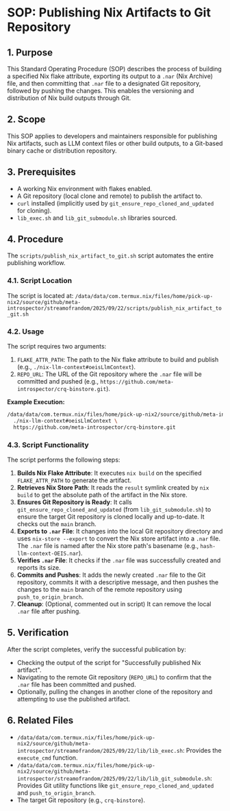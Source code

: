 # SOP: Publishing Nix Artifacts to Git Repository

## 1. Purpose

This Standard Operating Procedure (SOP) describes the process of building a specified Nix flake attribute, exporting its output to a `.nar` (Nix Archive) file, and then committing that `.nar` file to a designated Git repository, followed by pushing the changes. This enables the versioning and distribution of Nix build outputs through Git.

## 2. Scope

This SOP applies to developers and maintainers responsible for publishing Nix artifacts, such as LLM context files or other build outputs, to a Git-based binary cache or distribution repository.

## 3. Prerequisites

-   A working Nix environment with flakes enabled.
-   A Git repository (local clone and remote) to publish the artifact to.
-   `curl` installed (implicitly used by `git_ensure_repo_cloned_and_updated` for cloning).
-   `lib_exec.sh` and `lib_git_submodule.sh` libraries sourced.

## 4. Procedure

The `scripts/publish_nix_artifact_to_git.sh` script automates the entire publishing workflow.

### 4.1. Script Location

The script is located at: `/data/data/com.termux.nix/files/home/pick-up-nix2/source/github/meta-introspector/streamofrandom/2025/09/22/scripts/publish_nix_artifact_to_git.sh`

### 4.2. Usage

The script requires two arguments:

1.  `FLAKE_ATTR_PATH`: The path to the Nix flake attribute to build and publish (e.g., `./nix-llm-context#oeisLlmContext`).
2.  `REPO_URL`: The URL of the Git repository where the `.nar` file will be committed and pushed (e.g., `https://github.com/meta-introspector/crq-binstore.git`).

**Example Execution:**

```bash
/data/data/com.termux.nix/files/home/pick-up-nix2/source/github/meta-introspector/streamofrandom/2025/09/22/scripts/publish_nix_artifact_to_git.sh \
  ./nix-llm-context#oeisLlmContext \
  https://github.com/meta-introspector/crq-binstore.git
```

### 4.3. Script Functionality

The script performs the following steps:

1.  **Builds Nix Flake Attribute**: It executes `nix build` on the specified `FLAKE_ATTR_PATH` to generate the artifact.
2.  **Retrieves Nix Store Path**: It reads the `result` symlink created by `nix build` to get the absolute path of the artifact in the Nix store.
3.  **Ensures Git Repository is Ready**: It calls `git_ensure_repo_cloned_and_updated` (from `lib_git_submodule.sh`) to ensure the target Git repository is cloned locally and up-to-date. It checks out the `main` branch.
4.  **Exports to `.nar` File**: It changes into the local Git repository directory and uses `nix-store --export` to convert the Nix store artifact into a `.nar` file. The `.nar` file is named after the Nix store path's basename (e.g., `hash-llm-context-OEIS.nar`).
5.  **Verifies `.nar` File**: It checks if the `.nar` file was successfully created and reports its size.
6.  **Commits and Pushes**: It adds the newly created `.nar` file to the Git repository, commits it with a descriptive message, and then pushes the changes to the `main` branch of the remote repository using `push_to_origin_branch`.
7.  **Cleanup**: (Optional, commented out in script) It can remove the local `.nar` file after pushing.

## 5. Verification

After the script completes, verify the successful publication by:

-   Checking the output of the script for "Successfully published Nix artifact".
-   Navigating to the remote Git repository (`REPO_URL`) to confirm that the `.nar` file has been committed and pushed.
-   Optionally, pulling the changes in another clone of the repository and attempting to use the published artifact.

## 6. Related Files

-   `/data/data/com.termux.nix/files/home/pick-up-nix2/source/github/meta-introspector/streamofrandom/2025/09/22/lib/lib_exec.sh`: Provides the `execute_cmd` function.
-   `/data/data/com.termux.nix/files/home/pick-up-nix2/source/github/meta-introspector/streamofrandom/2025/09/22/lib/lib_git_submodule.sh`: Provides Git utility functions like `git_ensure_repo_cloned_and_updated` and `push_to_origin_branch`.
-   The target Git repository (e.g., `crq-binstore`).
